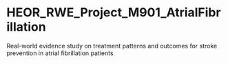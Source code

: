 # HEOR_RWE_Project_M901_AtrialFibrillation
Real-world evidence study on treatment patterns and outcomes for stroke prevention in atrial fibrillation patients
